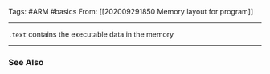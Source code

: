 Tags: #ARM #basics
From: [[202009291850 Memory layout for program]]

---
`.text` contains the executable data in the memory

---
### See Also


